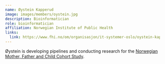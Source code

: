 ```yaml
---
name: Øystein Kapperud
image: images/members/oystein.jpg
description: Bioinformatician
role: bioinformatician
affiliation: Norwegian Institute of Public Health
links:
  link: https://www.fhi.no/om/organisasjon/it-systemer-oslo/oystein-kapperud
---
```


Øystein is developing pipelines and conducting research for the [Norwegian Mother, Father and Child Cohort Study](fhi.no/en/studies/moba).
